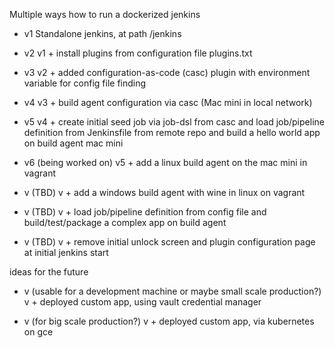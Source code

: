 Multiple ways how to run a dockerized jenkins

- v1
Standalone jenkins, at path /jenkins

- v2
v1 + install plugins from configuration file plugins.txt 

- v3 
v2 + added configuration-as-code (casc) plugin with environment variable for config file finding

- v4
v3 + build agent configuration via casc (Mac mini in local network)

- v5
v4 + create initial seed job via job-dsl from casc
     and load job/pipeline definition from Jenkinsfile from remote repo
     and build a hello world app on build agent mac mini

- v6 (being worked on)
v5 + add a linux build agent on the mac mini in vagrant

- v (TBD)
v + add a windows build agent with wine in linux on vagrant

- v (TBD)
v + load job/pipeline definition from config file and build/test/package a complex app on build agent

- v (TBD)
v + remove initial unlock screen and plugin configuration page at initial jenkins start

ideas for the future

- v (usable for a development machine or maybe small scale production?)
v + deployed custom app, using vault credential manager

- v (for big scale production?)
v + deployed custom app, via kubernetes on gce
